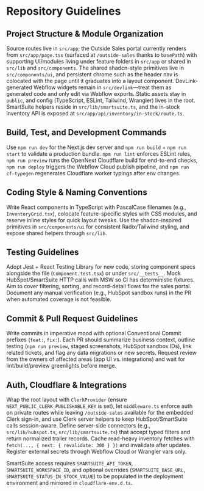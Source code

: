# Repository Guidelines

## Project Structure & Module Organization
Source routes live in `src/app`; the Outside Sales portal currently renders from `src/app/page.tsx` (surfaced at `/outside-sales` thanks to `basePath`) with supporting UI/modules living under feature folders in `src/app` or shared in `src/lib` and `src/components`. The shared shadcn-style primitives live in `src/components/ui`, and persistent chrome such as the header nav is colocated with the page until it graduates into a layout component. DevLink-generated Webflow widgets remain in `src/devlink`—treat them as generated code and only edit via Webflow exports. Static assets stay in `public`, and config (TypeScript, ESLint, Tailwind, Wrangler) lives in the root. SmartSuite helpers reside in `src/lib/smartsuite.ts`, and the in-stock inventory API is exposed at `src/app/api/inventory/in-stock/route.ts`.

## Build, Test, and Development Commands
Use `npm run dev` for the Next.js dev server and `npm run build` + `npm run start` to validate a production bundle. `npm run lint` enforces ESLint rules, `npm run preview` runs the OpenNext Cloudflare build for end-to-end checks, `npm run deploy` triggers the Webflow Cloud publish pipeline, and `npm run cf-typegen` regenerates Cloudflare worker typings after env changes.

## Coding Style & Naming Conventions
Write React components in TypeScript with PascalCase filenames (e.g., `InventoryGrid.tsx`), colocate feature-specific styles with CSS modules, and reserve inline styles for quick layout tweaks. Use the shadcn-inspired primitives in `src/components/ui` for consistent Radix/Tailwind styling, and expose shared helpers through `src/lib`.

## Testing Guidelines
Adopt Jest + React Testing Library for new code, storing component specs alongside the file (`Component.test.tsx`) or under `src/__tests__`. Mock HubSpot/SmartSuite HTTP calls with MSW so CI has deterministic fixtures. Aim to cover filtering, sorting, and record-detail flows for the sales portal. Document any manual verification (e.g., HubSpot sandbox runs) in the PR when automated coverage is not feasible.

## Commit & Pull Request Guidelines
Write commits in imperative mood with optional Conventional Commit prefixes (`feat:`, `fix:`). Each PR should summarize business context, outline testing (`npm run preview`, staged screenshots, HubSpot sandbox IDs), link related tickets, and flag any data migrations or new secrets. Request review from the owners of affected areas (app UI vs. integrations) and wait for lint/build/preview greenlights before merge.

## Auth, Cloudflare & Integrations
Wrap the root layout with `ClerkProvider` (ensure `NEXT_PUBLIC_CLERK_PUBLISHABLE_KEY` is set), let `middleware.ts` enforce auth on private routes while leaving `/outside-sales` available for the embedded Clerk sign-in, and use Clerk server helpers to keep HubSpot/SmartSuite calls session-aware. Define server-side connectors (e.g., `src/lib/hubspot.ts`, `src/lib/smartsuite.ts`) that accept typed filters and return normalized trailer records. Cache read-heavy inventory fetches with `fetch(..., { next: { revalidate: 300 } })` and invalidate after updates. Register external secrets through Webflow Cloud or Wrangler vars only.

SmartSuite access requires `SMARTSUITE_API_TOKEN`, `SMARTSUITE_WORKSPACE_ID`, and optional overrides (`SMARTSUITE_BASE_URL`, `SMARTSUITE_STATUS_IN_STOCK_VALUE`) to be populated in the deployment environment and mirrored in `cloudflare-env.d.ts`.
